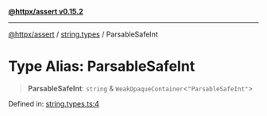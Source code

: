 [**@httpx/assert v0.15.2**](../../README.md)

***

[@httpx/assert](../../README.md) / [string.types](../README.md) / ParsableSafeInt

# Type Alias: ParsableSafeInt

> **ParsableSafeInt**: `string` & `WeakOpaqueContainer`\<`"ParsableSafeInt"`\>

Defined in: [string.types.ts:4](https://github.com/belgattitude/httpx/blob/d975bb2c60098569db690fb567053dfa3514ae29/packages/assert/src/string.types.ts#L4)
